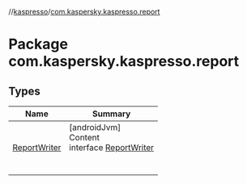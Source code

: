 //[kaspresso](../index.md)/[com.kaspersky.kaspresso.report](index.md)



# Package com.kaspersky.kaspresso.report  


## Types  
  
|  Name|  Summary| 
|---|---|
| [ReportWriter](-report-writer/index.md)| [androidJvm]  <br>Content  <br>interface [ReportWriter](-report-writer/index.md)  <br><br><br>

